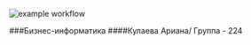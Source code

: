 ![example workflow](https://github.com/ariana-ya/--2/actions/workflows/YML.yml/badge.svg)

###Бизнес-информатика
####Кулаева Ариана/ Группа - 224
